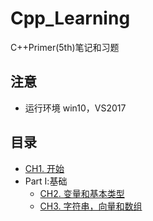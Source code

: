 # Cpp_Learning
C++Primer(5th)笔记和习题

## 注意
- 运行环境 win10，VS2017

## 目录
- [CH1. 开始](Chapter1\READERME.md)
- Part Ⅰ:基础
	- [CH2. 变量和基本类型](Chapter2\READERME.md)
	- [CH3. 字符串，向量和数组](Chapter3\READERME.md)
	